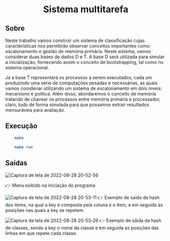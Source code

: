 <h1 align="center"> 
 Sistema multitarefa
</h1>




## Sobre 

<p>
Neste trabalho vamos construir um sistema de classificação cujas características nos permitirão observar conceitos importantes como: escalonamento e gestão de memória primária. Neste sistema, vamos considerar duas bases de dados D e T. A base D será utilizada para simular a inicialização, fornecendo assim o conceito de bootstrapping, tal como no sistema operacional.

Já a base T representará os processos a serem executados, cada um produzindo uma série de computações pesadas e necessárias, as quais vamos coordenar utilizando um sistema de escalonamento em dois níveis: mecanismo e política. Além disso, abordaremos o conceito de memória tratando de chavear os processos entre memória primária e processador, 
claro, tudo de forma simulada para que possamos extrair resultados mensuráveis para avaliação.
</p>


## Execução 


```sh
    make
```
```sh
    make run
```
## Saídas
![Captura de tela de 2022-08-28 20-52-56](https://user-images.githubusercontent.com/78819692/187100000-08a6946e-85d2-47b8-b173-766c2a1ce142.png)

:point_right: Menu exibido na iniciação do programa

![Captura de tela de 2022-08-28 20-53-11](https://user-images.githubusercontent.com/78819692/187100035-d55b569b-581d-40d1-ad7a-5adaaada1184.png) 
:point_right: Exemplo de saída da hash dos items, na qual a key é composta pela coluna e o item, e em seguida as posições nas quais a key se repetem.

![Captura de tela de 2022-08-28 20-53-26](https://user-images.githubusercontent.com/78819692/187100160-e4566379-65c1-42e6-862c-68743402fe29.png)
:point_right: Exemplo de sáida da hash de classes, sendo a key o nome da classe e em seguida as posições das linhas em que repete cada classe.

